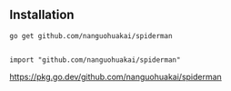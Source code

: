 ## Installation
````
go get github.com/nanguohuakai/spiderman


import "github.com/nanguohuakai/spiderman"
````

https://pkg.go.dev/github.com/nanguohuakai/spiderman

